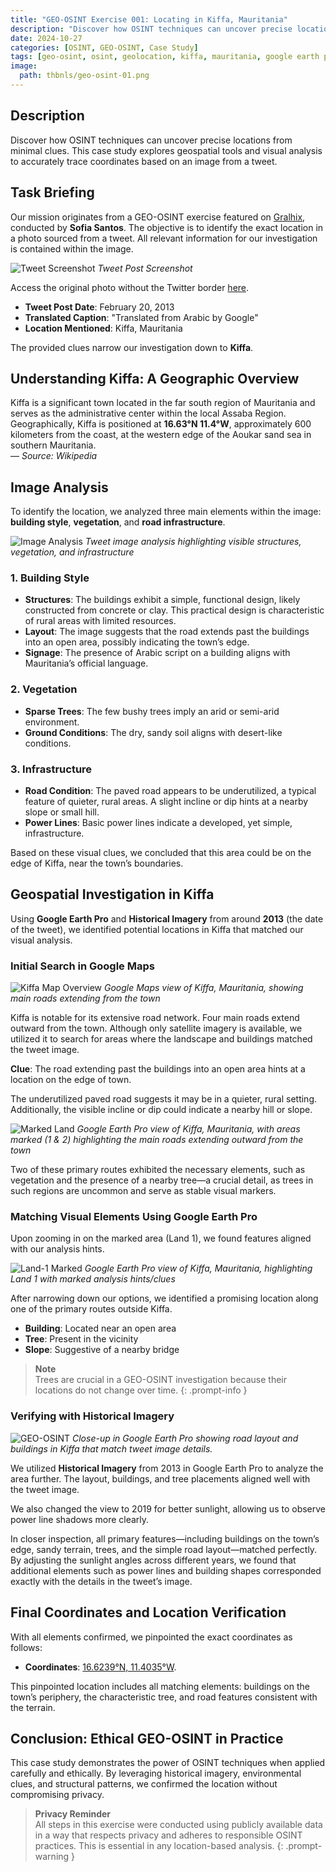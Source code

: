 ```yaml
---
title: "GEO-OSINT Exercise 001: Locating in Kiffa, Mauritania"
description: "Discover how OSINT techniques can uncover precise locations from minimal clues. This case study explores geospatial tools and visual analysis to accurately trace coordinates based on an image from a tweet."
date: 2024-10-27
categories: [OSINT, GEO-OSINT, Case Study]
tags: [geo-osint, osint, geolocation, kiffa, mauritania, google earth pro, visual analysis, ethical osint]
image:  
  path: thbnls/geo-osint-01.png
---
```


## Description

Discover how OSINT techniques can uncover precise locations from minimal clues. This case study explores geospatial tools and visual analysis to accurately trace coordinates based on an image from a tweet.

## Task Briefing

Our mission originates from a GEO-OSINT exercise featured on [Gralhix](https://gralhix.com/list-of-osint-exercises/osint-exercise-001/), conducted by **Sofia Santos**. The objective is to identify the exact location in a photo sourced from a tweet. All relevant information for our investigation is contained within the image.

![Tweet Screenshot](bimgs/geo-osint-exercise-01/tweet-image.png)
*Tweet Post Screenshot*

Access the original photo without the Twitter border [here](https://gralhix.com/wp-content/uploads/2023/08/osint-exercise-001-big-picture.jpeg).

- **Tweet Post Date**: February 20, 2013
- **Translated Caption**: "Translated from Arabic by Google"
- **Location Mentioned**: Kiffa, Mauritania

The provided clues narrow our investigation down to **Kiffa**.

## Understanding Kiffa: A Geographic Overview

Kiffa is a significant town located in the far south region of Mauritania and serves as the administrative center within the local Assaba Region. Geographically, Kiffa is positioned at **16.63°N 11.4°W**, approximately 600 kilometers from the coast, at the western edge of the Aoukar sand sea in southern Mauritania.  
— *Source: Wikipedia*

## Image Analysis

To identify the location, we analyzed three main elements within the image: **building style**, **vegetation**, and **road infrastructure**.

![Image Analysis](bimgs/geo-osint-exercise-01/image-analysis.png)
*Tweet image analysis highlighting visible structures, vegetation, and infrastructure*

### 1. Building Style

- **Structures**: The buildings exhibit a simple, functional design, likely constructed from concrete or clay. This practical design is characteristic of rural areas with limited resources.
- **Layout**: The image suggests that the road extends past the buildings into an open area, possibly indicating the town’s edge.
- **Signage**: The presence of Arabic script on a building aligns with Mauritania’s official language.

### 2. Vegetation

- **Sparse Trees**: The few bushy trees imply an arid or semi-arid environment.
- **Ground Conditions**: The dry, sandy soil aligns with desert-like conditions.

### 3. Infrastructure

- **Road Condition**: The paved road appears to be underutilized, a typical feature of quieter, rural areas. A slight incline or dip hints at a nearby slope or small hill.
- **Power Lines**: Basic power lines indicate a developed, yet simple, infrastructure.

Based on these visual clues, we concluded that this area could be on the edge of Kiffa, near the town’s boundaries.

## Geospatial Investigation in Kiffa

Using **Google Earth Pro** and **Historical Imagery** from around **2013** (the date of the tweet), we identified potential locations in Kiffa that matched our visual analysis.

### Initial Search in Google Maps

![Kiffa Map Overview](bimgs/geo-osint-exercise-01/google-map-kiffa.png)
*Google Maps view of Kiffa, Mauritania, showing main roads extending from the town*

Kiffa is notable for its extensive road network. Four main roads extend outward from the town. Although only satellite imagery is available, we utilized it to search for areas where the landscape and buildings matched the tweet image.

**Clue**: The road extending past the buildings into an open area hints at a location on the edge of town.

The underutilized paved road suggests it may be in a quieter, rural setting. Additionally, the visible incline or dip could indicate a nearby hill or slope.

![Marked Land](bimgs/geo-osint-exercise-01/marked-land.png)
*Google Earth Pro view of Kiffa, Mauritania, with areas marked (1 & 2) highlighting the main roads extending outward from the town*

Two of these primary routes exhibited the necessary elements, such as vegetation and the presence of a nearby tree—a crucial detail, as trees in such regions are uncommon and serve as stable visual markers.

### Matching Visual Elements Using Google Earth Pro

Upon zooming in on the marked area (Land 1), we found features aligned with our analysis hints.

![Land-1 Marked](bimgs/geo-osint-exercise-01/land-1-hints.png)
*Google Earth Pro view of Kiffa, Mauritania, highlighting Land 1 with marked analysis hints/clues*

After narrowing down our options, we identified a promising location along one of the primary routes outside Kiffa.

- **Building**: Located near an open area
- **Tree**: Present in the vicinity
- **Slope**: Suggestive of a nearby bridge

> **Note**  
> Trees are crucial in a GEO-OSINT investigation because their locations do not change over time.
{: .prompt-info }

### Verifying with Historical Imagery

![GEO-OSINT](bimgs/geo-osint-exercise-01/final-image.png)
*Close-up in Google Earth Pro showing road layout and buildings in Kiffa that match tweet image details.*

We utilized **Historical Imagery** from 2013 in Google Earth Pro to analyze the area further. The layout, buildings, and tree placements aligned well with the tweet image.

We also changed the view to 2019 for better sunlight, allowing us to observe power line shadows more clearly.

In closer inspection, all primary features—including buildings on the town’s edge, sandy terrain, trees, and the simple road layout—matched perfectly. By adjusting the sunlight angles across different years, we found that additional elements such as power lines and building shapes corresponded exactly with the details in the tweet’s image.

## Final Coordinates and Location Verification

With all elements confirmed, we pinpointed the exact coordinates as follows:

- **Coordinates**: [16.6239°N, 11.4035°W](https://earth.google.com/web/search/16.623894863947807,+-11.403535487008023/@16.60912585,-11.39783417,121.47785726a,183.05809358d,35y,171.79648006h,0t,0r/data=Cj4iJgokCUY5fAz2vjBAERSO2DerdjBAGYihTLybmyXAIV-oLFQT3ibAKhAIARIKMjAxOS0wMi0yMBgBQgIIAUICCABKDQj___________8BEAA).

This pinpointed location includes all matching elements: buildings on the town’s periphery, the characteristic tree, and road features consistent with the terrain.

## Conclusion: Ethical GEO-OSINT in Practice

This case study demonstrates the power of OSINT techniques when applied carefully and ethically. By leveraging historical imagery, environmental clues, and structural patterns, we confirmed the location without compromising privacy.

> **Privacy Reminder**  
> All steps in this exercise were conducted using publicly available data in a way that respects privacy and adheres to responsible OSINT practices. This is essential in any location-based analysis.
{: .prompt-warning }